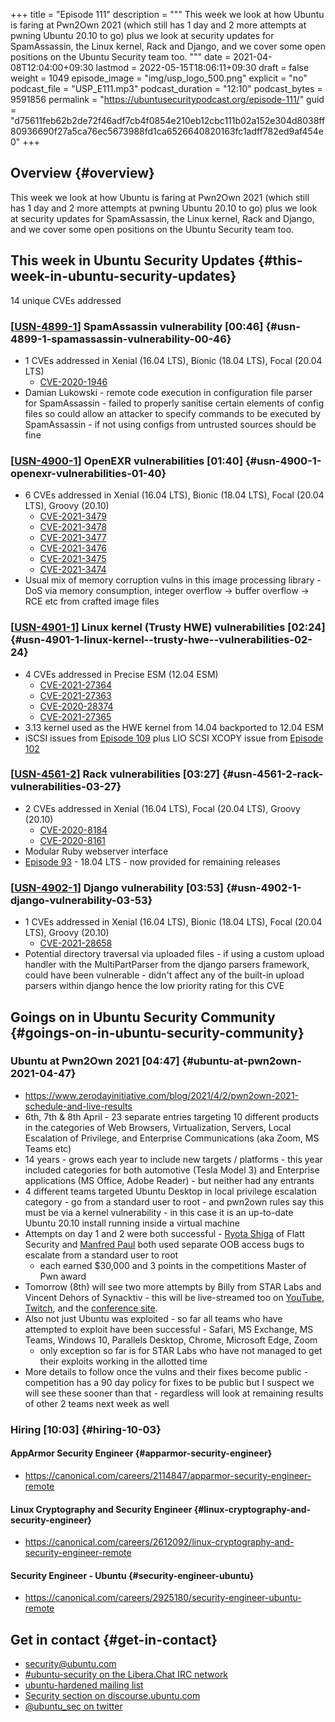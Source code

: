 +++
title = "Episode 111"
description = """
  This week we look at how Ubuntu is faring at Pwn2Own 2021 (which still has
  1 day and 2 more attempts at pwning Ubuntu 20.10 to go) plus we look at
  security updates for SpamAssassin, the Linux kernel, Rack and Django, and
  we cover some open positions on the Ubuntu Security team too.
  """
date = 2021-04-08T12:04:00+09:30
lastmod = 2022-05-15T18:06:11+09:30
draft = false
weight = 1049
episode_image = "img/usp_logo_500.png"
explicit = "no"
podcast_file = "USP_E111.mp3"
podcast_duration = "12:10"
podcast_bytes = 9591856
permalink = "https://ubuntusecuritypodcast.org/episode-111/"
guid = "d75611feb62b2de72f46adf7cb4f0854e210eb12cbc111b02a152e304d8038ff80936690f27a5ca76ec5673988fd1ca6526640820163fc1adff782ed9af454e0"
+++

## Overview {#overview}

This week we look at how Ubuntu is faring at Pwn2Own 2021 (which still has
1 day and 2 more attempts at pwning Ubuntu 20.10 to go) plus we look at
security updates for SpamAssassin, the Linux kernel, Rack and Django, and
we cover some open positions on the Ubuntu Security team too.


## This week in Ubuntu Security Updates {#this-week-in-ubuntu-security-updates}

14 unique CVEs addressed


### [[USN-4899-1](https://ubuntu.com/security/notices/USN-4899-1)] SpamAssassin vulnerability [00:46] {#usn-4899-1-spamassassin-vulnerability-00-46}

-   1 CVEs addressed in Xenial (16.04 LTS), Bionic (18.04 LTS), Focal (20.04 LTS)
    -   [CVE-2020-1946](https://ubuntu.com/security/CVE-2020-1946) <!-- - -->
-   Damian Lukowski - remote code execution in configuration file parser for
    SpamAssassin - failed to properly sanitise certain elements of config
    files so could allow an attacker to specify commands to be executed by
    SpamAssassin - if not using configs from untrusted sources should be fine


### [[USN-4900-1](https://ubuntu.com/security/notices/USN-4900-1)] OpenEXR vulnerabilities [01:40] {#usn-4900-1-openexr-vulnerabilities-01-40}

-   6 CVEs addressed in Xenial (16.04 LTS), Bionic (18.04 LTS), Focal (20.04 LTS), Groovy (20.10)
    -   [CVE-2021-3479](https://ubuntu.com/security/CVE-2021-3479) <!-- medium -->
    -   [CVE-2021-3478](https://ubuntu.com/security/CVE-2021-3478) <!-- medium -->
    -   [CVE-2021-3477](https://ubuntu.com/security/CVE-2021-3477) <!-- low -->
    -   [CVE-2021-3476](https://ubuntu.com/security/CVE-2021-3476) <!-- medium -->
    -   [CVE-2021-3475](https://ubuntu.com/security/CVE-2021-3475) <!-- medium -->
    -   [CVE-2021-3474](https://ubuntu.com/security/CVE-2021-3474) <!-- medium -->
-   Usual mix of memory corruption vulns in this image processing library -
    DoS via memory consumption, integer overflow -&gt; buffer overflow -&gt; RCE
    etc from crafted image files


### [[USN-4901-1](https://ubuntu.com/security/notices/USN-4901-1)] Linux kernel (Trusty HWE) vulnerabilities [02:24] {#usn-4901-1-linux-kernel--trusty-hwe--vulnerabilities-02-24}

-   4 CVEs addressed in Precise ESM (12.04 ESM)
    -   [CVE-2021-27364](https://ubuntu.com/security/CVE-2021-27364) <!-- medium -->
    -   [CVE-2021-27363](https://ubuntu.com/security/CVE-2021-27363) <!-- medium -->
    -   [CVE-2020-28374](https://ubuntu.com/security/CVE-2020-28374) <!-- high -->
    -   [CVE-2021-27365](https://ubuntu.com/security/CVE-2021-27365) <!-- high -->
-   3.13 kernel used as the HWE kernel from 14.04 backported to 12.04 ESM
-   iSCSI issues from [Episode 109](https://ubuntusecuritypodcast.org/episode-109/) plus LIO SCSI XCOPY issue from [Episode 102](https://ubuntusecuritypodcast.org/episode-102/)


### [[USN-4561-2](https://ubuntu.com/security/notices/USN-4561-2)] Rack vulnerabilities [03:27] {#usn-4561-2-rack-vulnerabilities-03-27}

-   2 CVEs addressed in Xenial (16.04 LTS), Focal (20.04 LTS), Groovy (20.10)
    -   [CVE-2020-8184](https://ubuntu.com/security/CVE-2020-8184) <!-- medium -->
    -   [CVE-2020-8161](https://ubuntu.com/security/CVE-2020-8161) <!-- low -->
-   Modular Ruby webserver interface
-   [Episode 93](https://ubuntusecuritypodcast.org/episode-93/) - 18.04 LTS - now provided for remaining releases


### [[USN-4902-1](https://ubuntu.com/security/notices/USN-4902-1)] Django vulnerability [03:53] {#usn-4902-1-django-vulnerability-03-53}

-   1 CVEs addressed in Xenial (16.04 LTS), Bionic (18.04 LTS), Focal (20.04 LTS), Groovy (20.10)
    -   [CVE-2021-28658](https://ubuntu.com/security/CVE-2021-28658) <!-- low -->
-   Potential directory traversal via uploaded files - if using a custom
    upload handler with the MultiPartParser from the django parsers
    framework, could have been vulnerable - didn't affect any of the built-in
    upload parsers within django hence the low priority rating for this CVE


## Goings on in Ubuntu Security Community {#goings-on-in-ubuntu-security-community}


### Ubuntu at Pwn2Own 2021 [04:47] {#ubuntu-at-pwn2own-2021-04-47}

-   <https://www.zerodayinitiative.com/blog/2021/4/2/pwn2own-2021-schedule-and-live-results>
-   6th, 7th &amp; 8th April - 23 separate entries targeting 10 different
    products in the categories of Web Browsers, Virtualization, Servers,
    Local Escalation of Privilege, and Enterprise
    Communications (aka Zoom, MS Teams etc)
-   14 years - grows each year to include new targets / platforms - this year
    included categories for both automotive (Tesla Model 3) and Enterprise
    applications (MS Office, Adobe Reader) - but neither had any entrants
-   4 different teams targeted Ubuntu Desktop in local privilege escalation
    category - go from a standard user to root - and pwn2own rules say this
    must be via a kernel vulnerability - in this case it is an up-to-date
    Ubuntu 20.10 install running inside a virtual machine
-   Attempts on day 1 and 2 were both successful - [Ryota Shiga](https://twitter.com/thezdi/status/1379543504590938114) of Flatt
    Security and [Manfred Paul](https://twitter.com/thezdi/status/1379902313062600705) both used separate OOB access bugs to escalate
    from a standard user to root
    -   each earned $30,000 and 3 points in the competitions Master of Pwn
        award
-   Tomorrow (8th) will see two more attempts by Billy from STAR Labs and
    Vincent Dehors of Synacktiv - this will be live-streamed too on [YouTube](https://youtu.be/dA3aIMgRFY8),
    [Twitch](https://www.twitch.tv/trendmicro_events), and the [conference site](https://www.pscp.tv/w/1lDxLpXEqeQxm).
-   Also not just Ubuntu was exploited - so far all teams who have attempted
    to exploit have been successful - Safari, MS Exchange, MS Teams, Windows
    10, Parallels Desktop, Chrome, Microsoft Edge, Zoom
    -   only exception so far is for STAR Labs who have not managed to get
        their exploits working in the allotted time
-   More details to follow once the vulns and their fixes become public -
    competition has a 90 day policy for fixes to be public but I suspect we
    will see these sooner than that - regardless will look at remaining results of
    other 2 teams next week as well


### Hiring [10:03] {#hiring-10-03}


#### AppArmor Security Engineer {#apparmor-security-engineer}

-   <https://canonical.com/careers/2114847/apparmor-security-engineer-remote>
    <!-- americas, emea -->


#### Linux Cryptography and Security Engineer {#linux-cryptography-and-security-engineer}

-   <https://canonical.com/careers/2612092/linux-cryptography-and-security-engineer-remote>
    <!-- americas -->


#### Security Engineer - Ubuntu {#security-engineer-ubuntu}

-   <https://canonical.com/careers/2925180/security-engineer-ubuntu-remote>
    <!-- worldwide -->


## Get in contact {#get-in-contact}

-   [security@ubuntu.com](mailto:security@ubuntu.com)
-   [#ubuntu-security on the Libera.Chat IRC network](https://libera.chat)
-   [ubuntu-hardened mailing list](https://lists.ubuntu.com/mailman/listinfo/ubuntu-hardened)
-   [Security section on discourse.ubuntu.com](https://discourse.ubuntu.com/c/security)
-   [@ubuntu_sec on twitter](https://twitter.com/ubuntu_sec)